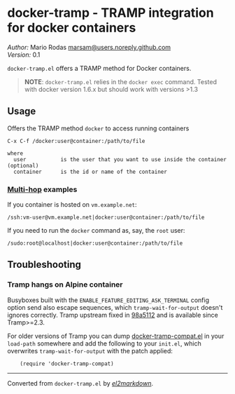 # docker-tramp - TRAMP integration for docker containers

*Author:* Mario Rodas <marsam@users.noreply.github.com><br>
*Version:* 0.1<br>

`docker-tramp.el` offers a TRAMP method for Docker containers.

> **NOTE**: `docker-tramp.el` relies in the `docker exec` command.  Tested
> with docker version 1.6.x but should work with versions >1.3

## Usage

Offers the TRAMP method `docker` to access running containers

    C-x C-f /docker:user@container:/path/to/file

    where
      user           is the user that you want to use inside the container (optional)
      container      is the id or name of the container

### [Multi-hop][] examples

If you container is hosted on `vm.example.net`:

    /ssh:vm-user@vm.example.net|docker:user@container:/path/to/file

If you need to run the `docker` command as, say, the `root` user:

    /sudo:root@localhost|docker:user@container:/path/to/file

## Troubleshooting

### Tramp hangs on Alpine container

Busyboxes built with the `ENABLE_FEATURE_EDITING_ASK_TERMINAL` config option
send also escape sequences, which `tramp-wait-for-output` doesn't ignores
correctly.  Tramp upstream fixed in [98a5112][] and is available since
Tramp>=2.3.

For older versions of Tramp you can dump [docker-tramp-compat.el][] in your
`load-path` somewhere and add the following to your `init.el`, which
overwrites `tramp-wait-for-output` with the patch applied:

        (require 'docker-tramp-compat)

[Multi-hop]: https://www.gnu.org/software/emacs/manual/html_node/tramp/Ad_002dhoc-multi_002dhops.html
[98a5112]: http://git.savannah.gnu.org/cgit/tramp.git/commit/?id=98a511248a9405848ed44de48a565b0b725af82c
[docker-tramp-compat.el]: https://github.com/emacs-pe/docker-tramp.el/raw/master/docker-tramp-compat.el


---
Converted from `docker-tramp.el` by [*el2markdown*](https://github.com/Lindydancer/el2markdown).
